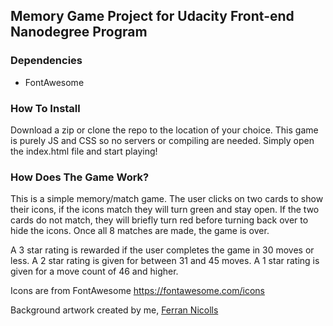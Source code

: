 ## Memory Game Project for Udacity Front-end Nanodegree Program

### Dependencies
 - FontAwesome


### How To Install
Download a zip or clone the repo to the location of your choice. This game is purely JS and CSS so no servers or compiling are needed. Simply open the index.html file and start playing!


### How Does The Game Work?
This is a simple memory/match game. The user clicks on two cards to show their icons, if the icons match they will turn green and stay open. If the two cards do not match, they will briefly turn red before turning back over to hide the icons. Once all 8 matches are made, the game is over.

A 3 star rating is rewarded if the user completes the game in 30 moves or less. A 2 star rating is given for between 31 and 45 moves. A 1 star rating is given for a move count of 46 and higher.




Icons are from FontAwesome https://fontawesome.com/icons

Background artwork created by me, <a href="ferrannicolls.com" target="_blank" rel="noopener">Ferran Nicolls</a>
